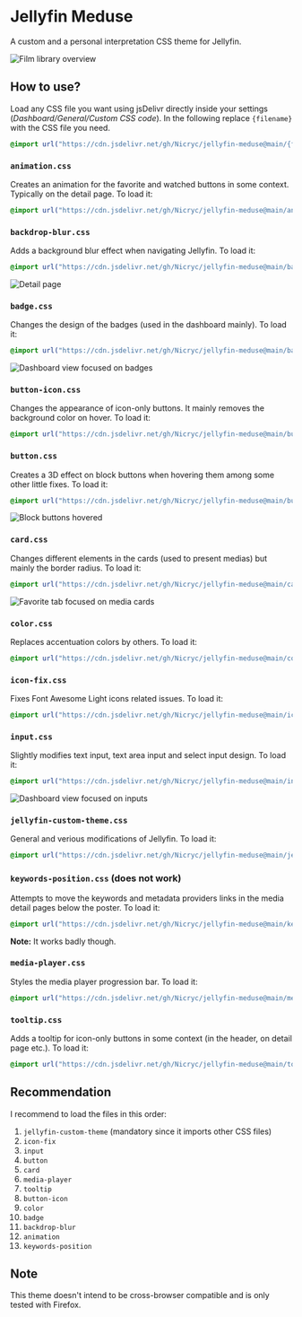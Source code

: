 # Jellyfin Meduse

A custom and a personal interpretation CSS theme for Jellyfin.

![Film library overview](img/film-library.png)

## How to use?

Load any CSS file you want using jsDelivr directly inside your settings (*Dashboard/General/Custom CSS code*). In the following replace `{filename}` with the CSS file you need.

```css
@import url("https://cdn.jsdelivr.net/gh/Nicryc/jellyfin-meduse@main/{filename}.css");
```

### `animation.css`
Creates an animation for the favorite and watched buttons in some context. Typically on the detail page. To load it:

```css
@import url("https://cdn.jsdelivr.net/gh/Nicryc/jellyfin-meduse@main/animation.css");
```

### `backdrop-blur.css`
Adds a background blur effect when navigating Jellyfin. To load it:

```css
@import url("https://cdn.jsdelivr.net/gh/Nicryc/jellyfin-meduse@main/backdrop-blur.css");
```

![Detail page](./img/detail-page.png)

### `badge.css`
Changes the design of the badges (used in the dashboard mainly). To load it:

```css
@import url("https://cdn.jsdelivr.net/gh/Nicryc/jellyfin-meduse@main/badge.css");
```

![Dashboard view focused on badges](./img/dashboard-badges.png)

### `button-icon.css`
Changes the appearance of icon-only buttons. It mainly removes the background color on hover. To load it:

```css
@import url("https://cdn.jsdelivr.net/gh/Nicryc/jellyfin-meduse@main/button-icon.css");
```

### `button.css`
Creates a 3D effect on block buttons when hovering them among some other little fixes. To load it:

```css
@import url("https://cdn.jsdelivr.net/gh/Nicryc/jellyfin-meduse@main/button.css");
```

![Block buttons hovered](./img/block-buttons.png)

### `card.css`
Changes different elements in the cards (used to present medias) but mainly the border radius. To load it:

```css
@import url("https://cdn.jsdelivr.net/gh/Nicryc/jellyfin-meduse@main/card.css");
```

![Favorite tab focused on media cards](./img/favorite-tab.png)

### `color.css`
Replaces accentuation colors by others. To load it:

```css
@import url("https://cdn.jsdelivr.net/gh/Nicryc/jellyfin-meduse@main/color.css");
```

### `icon-fix.css`
Fixes Font Awesome Light icons related issues. To load it:

```css
@import url("https://cdn.jsdelivr.net/gh/Nicryc/jellyfin-meduse@main/icon-fix.css");
```

### `input.css`
Slightly modifies text input, text area input and select input design. To load it:

```css
@import url("https://cdn.jsdelivr.net/gh/Nicryc/jellyfin-meduse@main/input.css");
```

![Dashboard view focused on inputs](./img/dashboard-inputs.png)

### `jellyfin-custom-theme.css`
General and verious modifications of Jellyfin. To load it:

```css
@import url("https://cdn.jsdelivr.net/gh/Nicryc/jellyfin-meduse@main/jellyfin-custom-theme.css");
```

### `keywords-position.css` (does not work)
Attempts to move the keywords and metadata providers links in the media detail pages below the poster. To load it:

```css
@import url("https://cdn.jsdelivr.net/gh/Nicryc/jellyfin-meduse@main/keywords-position.css");
```

**Note:** It works badly though.

### `media-player.css`
Styles the media player progression bar. To load it:

```css
@import url("https://cdn.jsdelivr.net/gh/Nicryc/jellyfin-meduse@main/media-player.css");
```

### `tooltip.css`
Adds a tooltip for icon-only buttons in some context (in the header, on detail page etc.). To load it:

```css
@import url("https://cdn.jsdelivr.net/gh/Nicryc/jellyfin-meduse@main/tooltip.css");
```

## Recommendation
I recommend to load the files in this order:
1. `jellyfin-custom-theme` (mandatory since it imports other CSS files)
2. `icon-fix`
3. `input`
4. `button`
5. `card`
6. `media-player`
7. `tooltip`
8. `button-icon`
9. `color`
10. `badge`
11. `backdrop-blur`
12. `animation`
13. `keywords-position`

## Note
This theme doesn't intend to be cross-browser compatible and is only tested with Firefox.